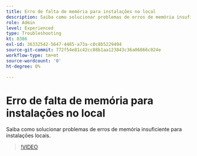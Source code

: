 ```yaml
---
title: Erro de falta de memória para instalações no local
description: Saiba como solucionar problemas de erros de memória insuficiente para instalações locais.
role: Admin
level: Experienced
type: Troubleshooting
kt: 8386
exl-id: 36332542-5647-4485-a73a-c0c8b5229494
source-git-commit: 772f54e81c42cc88b1aa123843c36a06866c024e
workflow-type: tm+mt
source-wordcount: '0'
ht-degree: 0%

---
```


# Erro de falta de memória para instalações no local

Saiba como solucionar problemas de erros de memória insuficiente para instalações locais.

>[!VIDEO](https://video.tv.adobe.com/v/335891?quality=12)
